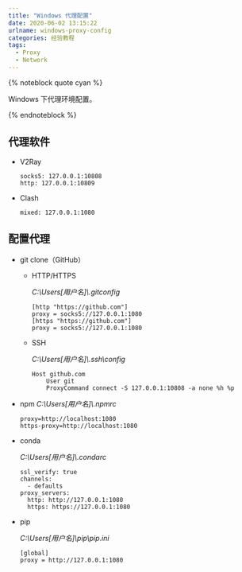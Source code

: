 ```yaml
---
title: "Windows 代理配置"
date: 2020-06-02 13:15:22
urlname: windows-proxy-config
categories: 经验教程
tags:
  - Proxy
  - Network
---
```


{% noteblock quote cyan %}

Windows 下代理环境配置。

{% endnoteblock %}

<!-- more -->

## 代理软件

- V2Ray

  ```
  socks5: 127.0.0.1:10808
  http: 127.0.0.1:10809
  ```

- Clash

  ```
  mixed: 127.0.0.1:1080
  ```

## 配置代理

- git clone（GitHub）

  - HTTP/HTTPS

    _C:\Users\[用户名]\\.gitconfig_

    ```
    [http "https://github.com"]
    proxy = socks5://127.0.0.1:1080
    [https "https://github.com"]
    proxy = socks5://127.0.0.1:1080
    ```

  - SSH

    _C:\Users\[用户名]\\.ssh\config_

    ```
    Host github.com
        User git
        ProxyCommand connect -S 127.0.0.1:10808 -a none %h %p
    ```

- npm
  _C:\Users\[用户名]\\.npmrc_

  ```
  proxy=http://localhost:1080
  https-proxy=http://localhost:1080
  ```

- conda

  _C:\Users\[用户名]\\.condarc_

  ```
  ssl_verify: true
  channels:
    - defaults
  proxy_servers:
    http: http://127.0.0.1:1080
    https: https://127.0.0.1:1080
  ```

- pip

  _C:\Users\[用户名]\pip\pip.ini_

  ```
  [global]
  proxy = http://127.0.0.1:1080
  ```
